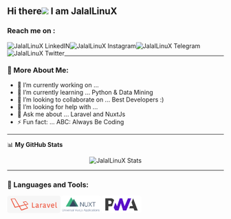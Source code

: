 ## Hi there<img src="https://media.giphy.com/media/hvRJCLFzcasrR4ia7z/giphy.gif" width="25px"> I am JalalLinuX

### Reach me on :

<a href="https://www.linkedin.com/in/jalallinux/">
  <img align="left" alt="JalalLinuX LinkedIN" src="https://img.shields.io/badge/LinkedIn-0077B5?style=for-the-badge&logo=linkedin&logoColor=white" />
</a>
<a href="https://www.instagram.com/jalallinux_/">
  <img align="left" alt="JalalLinuX Instagram" src="https://img.shields.io/badge/Instagram-E4405F?style=for-the-badge&logo=instagram&logoColor=white" />
</a>
<a href="tg://resolve?domain=jalallinux">
  <img align="left" alt="JalalLinuX Telegram" src="https://img.shields.io/badge/Telegram-2CA5E0?style=for-the-badge&logo=telegram&logoColor=white" />
</a>
<a href="https://twitter.com/jalallinux">
  <img align="left" alt="JalalLinuX Twitter" src="https://img.shields.io/badge/Twitter-1DA1F2?style=for-the-badge&logo=twitter&logoColor=white" />
</a>

<br/>

---

### 🧐 More About Me:

- 🔭 I’m currently working on ...
- 🌱 I’m currently learning ... Python & Data Mining
- 👯 I’m looking to collaborate on ... Best Developers :)
- 🤔 I’m looking for help with ...
- 💬 Ask me about ... Laravel and NuxtJs
- ⚡ Fun fact: ... ABC: Always Be Coding

---

<label>📊 **My GitHub Stats**</label>

<p align="center"> <img src="https://github-readme-stats.vercel.app/api?username=jalallinux&show_icons=true&theme=default" alt="JalalLinuX Stats" />
  
 
---
  
### 🔨 Languages and Tools:

<a target="_blank" rel="noopener noreferrer" href="https://laravel.com"><img align="left" alt="Laravel" height="40" src="assets/icon_laravel.jpg" style="max-width:100%;border-radius: 5px !important;"></a>

<a target="_blank" rel="noopener noreferrer" href="https://nuxtjs.org"><img align="left" alt="NuxtJs" height="40" src="assets/icon_nuxt.png" style="max-width:100%;border-radius: 5px !important;"></a>

<a target="_blank" rel="noopener noreferrer" href="https://web.dev/progressive-web-apps"><img align="left" alt="PWA" height="40" src="assets/icon_pwa.png" style="max-width:100%;border-radius: 5px !important;"></a>
